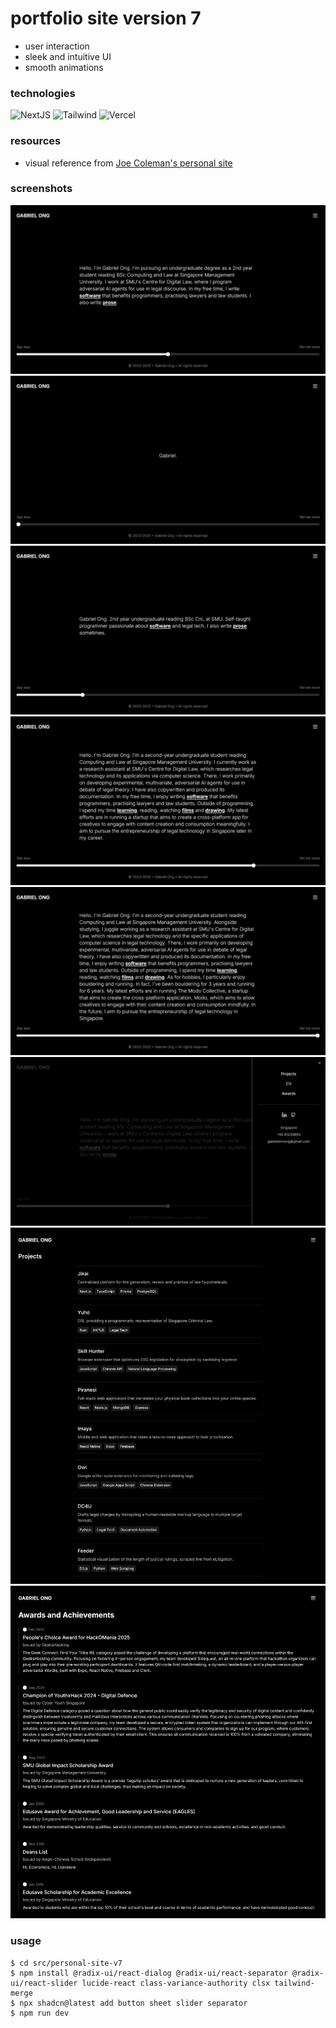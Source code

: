 # portfolio site version 7

* user interaction
* sleek and intuitive UI
* smooth animations

### technologies

![NextJS](https://img.shields.io/badge/-Next.JS-000?&logo=nextdotjs)
![Tailwind](https://img.shields.io/badge/-Tailwind%20CSS-000?&logo=tailwind-css)
![Vercel](https://img.shields.io/badge/-Vercel-000?&logo=vercel)

### resources

* visual reference from [Joe Coleman's personal site](https://getcoleman.com/)

### screenshots

![](screenshot/1.png)
![](screenshot/2.png)
![](screenshot/3.png)
![](screenshot/4.png)
![](screenshot/5.png)
![](screenshot/6.png)
![](screenshot/7.png)
![](screenshot/8.png)

### usage

```console
$ cd src/personal-site-v7
$ npm install @radix-ui/react-dialog @radix-ui/react-separator @radix-ui/react-slider lucide-react class-variance-authority clsx tailwind-merge
$ npx shadcn@latest add button sheet slider separator
$ npm run dev
```
